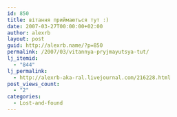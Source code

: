 ```yaml
---
id: 850
title: вітання приймаються тут :)
date: 2007-03-27T00:00:00+02:00
author: alexrb
layout: post
guid: http://alexrb.name/?p=850
permalink: /2007/03/vitannya-pryjmayutsya-tut/
lj_itemid:
  - "844"
lj_permalink:
  - http://alexrb-aka-ral.livejournal.com/216228.html
post_views_count:
  - "2"
categories:
  - Lost-and-found
---
```

&nbsp;